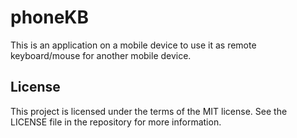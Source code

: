 # phoneKB
This is an application on a mobile device to use it as remote keyboard/mouse for another mobile device.

## License

This project is licensed under the terms of the MIT license. See the LICENSE file in the repository for more information.
